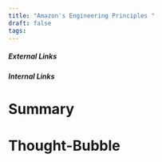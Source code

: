 ```yaml
---
title: "Amazon's Engineering Principles "
draft: false
tags:
---
```


##### External Links


##### Internal Links

# Summary



# Thought-Bubble